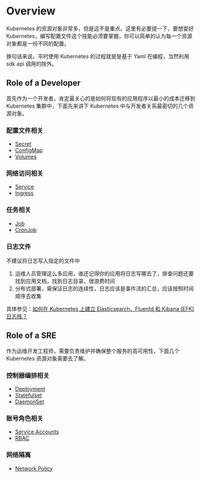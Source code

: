# Overview

Kubernetes 的资源对象非常多，但是这不是重点。这里有必要提一下，要想耍好 Kubernetes，编写配置文件这个技能必须要掌握，你可以简单的认为每一个资源对象都是一份不同的配置。

换句话来说，平时使用 Kubernetes 的过程就是是基于 Yaml 在编程，当然利用 sdk api 调用的除外。

## Role of a Developer

首先作为一个开发者，肯定最关心的是如何将现有的应用程序以最小的成本迁移到 Kubernetes 集群中，下面先来讲下 Kubernetes 中与开发者关系最密切的几个资源对象。

### 配置文件相关

- [Secret](./01-secret)
- [ConfigMap](./00-configmap)
- [Volumes](./02-volume)

### 网络访问相关

- [Service](./05-service)
- [Ingress](./06-ingress)

### 任务相关

- [Job](./07-job)
- [CronJob](./07-job)

### 日志文件

不建议将日志写入指定的文件中

1. 运维人员管理这么多应用，谁还记得你的应用将日志写哪去了，排查问题还要找到应用文档，找到日志目录，很浪费时间
2. 分布式部署，需保证日志的连续性，日志应该是事件流的汇总，应该按照时间顺序去收集

具体参见：[如何在 Kubernetes 上建立 Elasticsearch、Fluentd 和 Kibana (EFK)日志栈？](../08-efk-logging-stack)

## Role of a SRE

作为运维开发工程师，需要负责维护并确保整个服务的高可用性，下面几个 Kubernetes 资源对象需要去了解。

### 控制器编排相关

- [Deployment](./04-deployment)
- [Statefulset](./08-statefulset)
- [DaemonSet](./11-daemonset)

### 账号角色相关

- [Service Accounts](./09-service-account)
- [RBAC](./10-rbac-authorization)

### 网络隔离

- [Network Policy](./12-network-policy)
